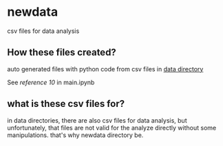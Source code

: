 # newdata

csv files for data analysis

## How these files created?

auto generated files with python code from csv files in [data directory](https://github.com/woojin-hwang/hot2cold/tree/master/data)

See *reference 10* in main.ipynb

## what is these csv files for?

in data directories, there are also csv files for data analysis, but unfortunately, that files are not valid for the analyze directly without some manipulations. that's why newdata directory be.
